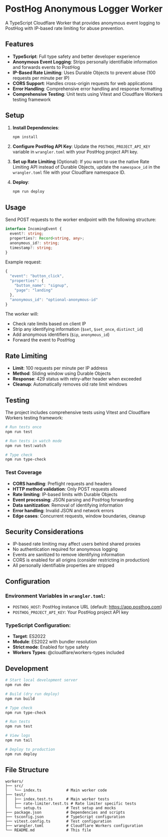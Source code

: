# PostHog Anonymous Logger Worker

A TypeScript Cloudflare Worker that provides anonymous event logging to PostHog with IP-based rate limiting for abuse prevention.

## Features

- **TypeScript**: Full type safety and better developer experience
- **Anonymous Event Logging**: Strips personally identifiable information and forwards events to PostHog
- **IP-Based Rate Limiting**: Uses Durable Objects to prevent abuse (100 requests per minute per IP)
- **CORS Support**: Handles cross-origin requests for web applications
- **Error Handling**: Comprehensive error handling and response formatting
- **Comprehensive Testing**: Unit tests using Vitest and Cloudflare Workers testing framework

## Setup

1. **Install Dependencies**:
   ```bash
   npm install
   ```

2. **Configure PostHog API Key**:
   Update the `POSTHOG_PROJECT_API_KEY` variable in `wrangler.toml` with your PostHog project API key.

3. **Set up Rate Limiting** (Optional):
   If you want to use the native Rate Limiting API instead of Durable Objects, update the `namespace_id` in the `wrangler.toml` file with your Cloudflare namespace ID.

4. **Deploy**:
   ```bash
   npm run deploy
   ```

## Usage

Send POST requests to the worker endpoint with the following structure:

```typescript
interface IncomingEvent {
  event?: string;
  properties?: Record<string, any>;
  anonymous_id?: string;
  timestamp?: string;
}
```

Example request:
```javascript
{
  "event": "button_click",
  "properties": {
    "button_name": "signup",
    "page": "landing"
  },
  "anonymous_id": "optional-anonymous-id"
}
```

The worker will:
- Check rate limits based on client IP
- Strip any identifying information (`$set`, `$set_once`, `distinct_id`)
- Add anonymous identifiers (`$ip`, `anonymous_id`)
- Forward the event to PostHog

## Rate Limiting

- **Limit**: 100 requests per minute per IP address
- **Method**: Sliding window using Durable Objects
- **Response**: 429 status with retry-after header when exceeded
- **Cleanup**: Automatically removes old rate limit windows

## Testing

The project includes comprehensive tests using Vitest and Cloudflare Workers testing framework:

```bash
# Run tests once
npm run test

# Run tests in watch mode
npm run test:watch

# Type check
npm run type-check
```

### Test Coverage

- **CORS handling**: Preflight requests and headers
- **HTTP method validation**: Only POST requests allowed
- **Rate limiting**: IP-based limits with Durable Objects
- **Event processing**: JSON parsing and PostHog forwarding
- **Data sanitization**: Removal of identifying information
- **Error handling**: Invalid JSON and network errors
- **Edge cases**: Concurrent requests, window boundaries, cleanup

## Security Considerations

- IP-based rate limiting may affect users behind shared proxies
- No authentication required for anonymous logging
- Events are sanitized to remove identifying information
- CORS is enabled for all origins (consider restricting in production)
- All personally identifiable properties are stripped

## Configuration

### Environment Variables in `wrangler.toml`:
- `POSTHOG_HOST`: PostHog instance URL (default: https://app.posthog.com)
- `POSTHOG_PROJECT_API_KEY`: Your PostHog project API key

### TypeScript Configuration:
- **Target**: ES2022
- **Module**: ES2022 with bundler resolution
- **Strict mode**: Enabled for type safety
- **Workers Types**: @cloudflare/workers-types included

## Development

```bash
# Start local development server
npm run dev

# Build (dry run deploy)
npm run build

# Type check
npm run type-check

# Run tests
npm run test

# View logs
npm run tail

# Deploy to production
npm run deploy
```

## File Structure

```
workers/
├── src/
│   └── index.ts           # Main worker code
├── test/
│   ├── index.test.ts      # Main worker tests
│   ├── rate-limiter.test.ts # Rate limiter specific tests
│   └── setup.ts           # Test setup and mocks
├── package.json           # Dependencies and scripts
├── tsconfig.json          # TypeScript configuration
├── vitest.config.ts       # Test configuration
├── wrangler.toml          # Cloudflare Workers configuration
└── README.md              # This file
```